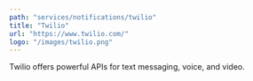 ```yaml
---
path: "services/notifications/twilio"
title: "Twilio"
url: "https://www.twilio.com/"
logo: "/images/twilio.png"
---
```


Twilio offers powerful APIs for text messaging, voice, and video.
